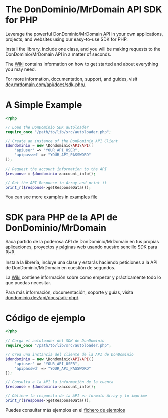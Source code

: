 # The DonDominio/MrDomain API SDK for PHP

Leverage the powerful DonDominio/MrDomain API in your own applications, projects, and websites
using our easy-to-use SDK for PHP.

Install the library, include one class, and you will be making requests to the DonDominio/MrDomain
API in a matter of seconds.

The [Wiki](https://github.com/dondominio/sdk-php/wiki/) contains information on how to get started and about everything you may need.

For more information, documentation, support, and guides, visit
[dev.mrdomain.com/api/docs/sdk-php/](https://dev.mrdomain.com/api/docs/sdk-php/).

# A Simple Example

```php
<?php

// Load the DonDominio SDK autoloader
require_once "/path/to/lib/src/autoloader.php";

// Create an instance of the DonDominio API Client
$dondominio = new \Dondominio\API\API([
    'apiuser' => "YOUR_API_USER",
    'apipasswd' => "YOUR_API_PASSWORD"
]);

// Request the account information to the API
$response = $dondominio->account_info();

// Get the API Response in Array and print it
print_r($response->getResponseData());

```

You can see more examples in [examples file](https://github.com/dondominio/sdk-php/tree/master/examples)

# SDK para PHP de la API de DonDominio/MrDomain

Saca partido de la poderosa API de DonDominio/MrDomain en tus propias aplicaciones, proyectos y 
páginas web usando nuestro sencillo SDK para PHP.

Instala la librería, incluye una clase y estarás haciendo peticiones a la API de DonDominio/MrDomain
en cuestión de segundos.

La [Wiki](https://github.com/dondominio/sdk-php/wiki/) contiene información sobre como empezar y prácticamente todo lo que puedas necesitar.

Para más información, documentación, soporte y guías, visita
[dondominio.dev/api/docs/sdk-php/](https://dondominio.dev/api/docs/sdk-php/).

# Código de ejemplo

```php
<?php

// Carga el autoloader del SDK de DonDominio
require_once "/path/to/lib/src/autoloader.php";

// Crea una instancia del cliente de la API de DonDominio
$dondominio = new \Dondominio\API\API([
    'apiuser' => "YOUR_API_USER",
    'apipasswd' => "YOUR_API_PASSWORD"
]);

// Consulta a la API la información de la cuenta
$response = $dondominio->account_info();

// Obtiene la respuesta de la API en formato Array y lo imprime
print_r($response->getResponseData());

```

Puedes consultar más ejemplos en el [fichero de ejemplos](https://github.com/dondominio/sdk-php/tree/master/examples)
